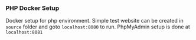 ### PHP Docker Setup

Docker setup for php environment. 
Simple test website can be created in `source` folder and goto `localhost:8080` to run. PhpMyAdmin setup is done at `localhost:8081`